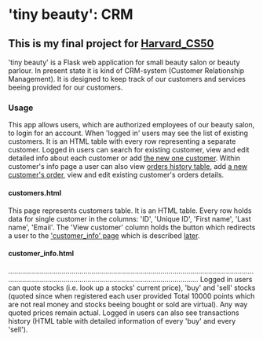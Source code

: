 # 'tiny beauty': CRM
## This is my final project for [Harvard_CS50](https://cs50.harvard.edu/x/2022/)
'tiny beauty' is a Flask web application for small beauty salon or beauty parlour. In present state it is kind of CRM-system (Customer Relationship Management). It is designed to keep track of our customers and services beeing provided for our customers.
### Usage
This app allows users, which are authorized employees of our beauty salon, to login for an account. When 'logged in' users may see the list of existing customers. It is an HTML table with every row representing a separate customer. Logged in users can search for existing customer, view and edit detailed info about each customer or add [the new one customer](). Within customer's info page a user can also view [orders history table](the?), add [a new customer's order](a?), view and edit existing customer's orders details.
#### customers.html
This page represents customers table. It is an HTML table. Every row holds data for single customer in the columns: 'ID', 'Unique ID', 'First name', 'Last name', 'Email'. The 'View customer' column holds the button which redirects a user to the ['customer_info' page]() which is described [later]().

#### customer_info.html
............................................................................................................................................................................................................................
Logged in users can quote stocks (i.e. look up a stocks' current price), 'buy' and 'sell' stocks (quoted since when registered each user provided Total 10000 points which are not real money and stocks beeing bought or sold are virtual). Any way quoted prices remain actual. Logged in users can also see transactions history (HTML table with detailed information of every 'buy' and every 'sell').